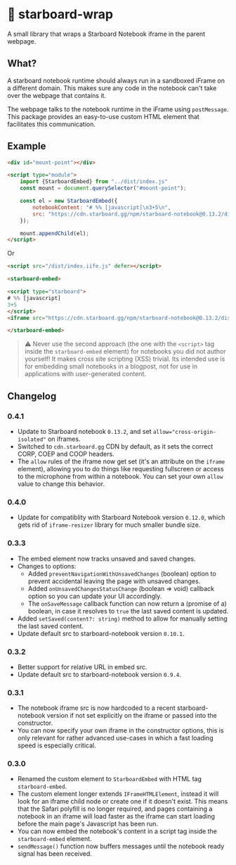 # 🌯 starboard-wrap
A small library that wraps a Starboard Notebook iframe in the parent webpage.

## What?

A starboard notebook runtime should always run in a sandboxed iFrame on a different domain. This makes sure any code in the notebook can't take over the webpage that contains it.

The webpage talks to the notebook runtime in the iFrame using `postMessage`. This package provides an easy-to-use custom HTML element that facilitates this communication.

## Example

```html
<div id="mount-point"></div>

<script type="module">
    import {StarboardEmbed} from "../dist/index.js"
    const mount = document.querySelector("#mount-point");

    const el = new StarboardEmbed({
        notebookContent: "# %% [javascript]\n3+5\n",
        src: "https://cdn.starboard.gg/npm/starboard-notebook@0.13.2/dist/index.html"
    });

    mount.appendChild(el);
</script>
```

Or

```html
<script src="/dist/index.iife.js" defer></script>

<starboard-embed>

<script type="starboard">
# %% [javascript]
3+5
</script>
<iframe src="https://cdn.starboard.gg/npm/starboard-notebook@0.13.2/dist/index.html"></iframe>

</starboard-embed>
```

> ⚠️ Never use the second approach (the one with the `<script>` tag inside the `starboard-embed` element) for notebooks you did not author yourself! It makes cross site scripting (XSS) trivial. Its intended use is for embedding small notebooks in a blogpost, not for use in applications with user-generated content.

## Changelog

### 0.4.1
* Update to Starboard notebook `0.13.2`, and set `allow="cross-origin-isolated"` on iframes.
* Switched to `cdn.starboard.gg` CDN by default, as it sets the correct CORP, COEP and COOP headers.
* The `allow` rules of the iframe now get set (it's an attribute on the `iframe` element), allowing you to do things like requesting fullscreen or access to the microphone from within a notebook. You can set your own `allow` value to change this behavior.

### 0.4.0
* Update for compatiblity with Starboard Notebook version `0.12.0`, which gets rid of `iframe-resizer` library for much smaller bundle size.

### 0.3.3
* The embed element now tracks unsaved and saved changes.
* Changes to options:
  * Added `preventNavigationWithUnsavedChanges` (boolean) option to prevent accidental leaving the page with unsaved changes.
   * Added `onUnsavedChangesStatusChange` (boolean => void) callback option so you can update your UI accordingly.
   * The `onSaveMessage` callback function can now return a (promise of a) boolean, in case it resolves to `true` the last saved content is updated.
* Added `setSaved(content?: string)` method to allow for manually setting the last saved content.
* Update default src to starboard-notebook version `0.10.1`.

### 0.3.2
* Better support for relative URL in embed src.
* Update default src to starboard-notebook version `0.9.4`.

### 0.3.1
* The notebook iframe src is now hardcoded to a recent starboard-notebook version if not set explicitly on the iframe or passed into the constructor.
* You can now specify your own iframe in the constructor options, this is only relevant for rather advanced use-cases in which a fast loading speed is especially critical.

### 0.3.0
* Renamed the custom element to `StarboardEmbed` with HTML tag `starboard-embed`.
* The custom element longer extends `IFrameHTMLElement`, instead it will look for an iframe child node or create one if it doesn't exist. This means that the Safari polyfill is no longer required, and pages containing a notebook in an iframe will load faster as the iframe can start loading before the main page's Javascript has been run.
* You can now embed the notebook's content in a script tag inside the `starboard-embed` element.
* `sendMessage()` function now buffers messages until the notebook ready signal has been received.